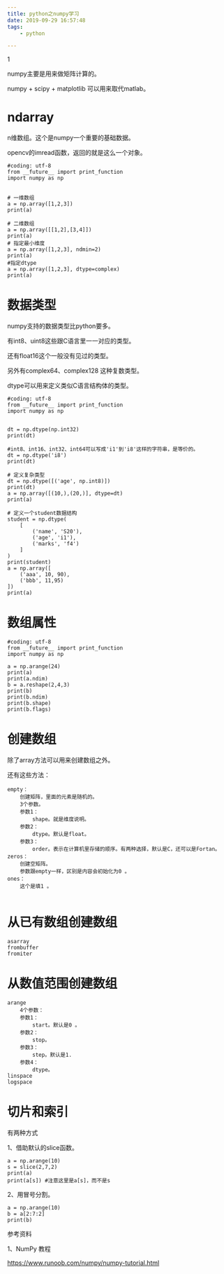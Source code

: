 ```yaml
---
title: python之numpy学习
date: 2019-09-29 16:57:48
tags:
	- python

---
```


1

numpy主要是用来做矩阵计算的。

numpy + scipy + matplotlib 可以用来取代matlab。



# ndarray

n维数组。这个是numpy一个重要的基础数据。

opencv的imread函数，返回的就是这么一个对象。

```
#coding: utf-8
from __future__ import print_function
import numpy as np


# 一维数组
a = np.array([1,2,3])
print(a)

# 二维数组
a = np.array([[1,2],[3,4]])
print(a)
# 指定最小维度
a = np.array([1,2,3], ndmin=2)
print(a)
#指定dtype
a = np.array([1,2,3], dtype=complex)
print(a)
```

# 数据类型

numpy支持的数据类型比python要多。

有int8、uint8这些跟C语言里一一对应的类型。

还有float16这个一般没有见过的类型。

另外有complex64、complex128 这种复数类型。

dtype可以用来定义类似C语言结构体的类型。

```
#coding: utf-8
from __future__ import print_function
import numpy as np


dt = np.dtype(np.int32)
print(dt)

#int8、int16、int32、int64可以写成'i1'到'i8'这样的字符串，是等价的。
dt = np.dtype('i8')
print(dt)

# 定义复杂类型
dt = np.dtype([('age', np.int8)])
print(dt)
a = np.array([(10,),(20,)], dtype=dt)
print(a)

# 定义一个student数据结构
student = np.dtype(
    [
        ('name', 'S20'),
        ('age', 'i1'),
        ('marks', 'f4')
    ]
)
print(student)
a = np.array([
    ('aaa', 10, 90),
    ('bbb', 11,95)
])
print(a)
```

# 数组属性

```
#coding: utf-8
from __future__ import print_function
import numpy as np

a = np.arange(24)
print(a)
print(a.ndim)
b = a.reshape(2,4,3)
print(b)
print(b.ndim)
print(b.shape)
print(b.flags)
```

# 创建数组

除了array方法可以用来创建数组之外。

还有这些方法：

```
empty：
	创建矩阵，里面的元素是随机的。
	3个参数。
	参数1：
		shape。就是维度说明。
	参数2：
		dtype。默认是float。
	参数3：
		order。表示在计算机里存储的顺序。有两种选择，默认是C，还可以是Fortan。
zeros：
	创建空矩阵。
	参数跟empty一样，区别是内容会初始化为0 。
ones：
	这个是填1 。
	
```

# 从已有数组创建数组

```
asarray
frombuffer
fromiter
```

# 从数值范围创建数组

```
arange
	4个参数：
	参数1：
		start。默认是0 。
	参数2：
		stop。
	参数3：
		step。默认是1.
	参数4：
		dtype。
linspace
logspace
```

# 切片和索引

有两种方式

1、借助默认的slice函数。

```
a = np.arange(10)
s = slice(2,7,2)
print(a)
print(a[s]) #注意这里是a[s]，而不是s
```

2、用冒号分割。

```
a = np.arange(10)
b = a[2:7:2]
print(b)
```







参考资料

1、NumPy 教程

https://www.runoob.com/numpy/numpy-tutorial.html